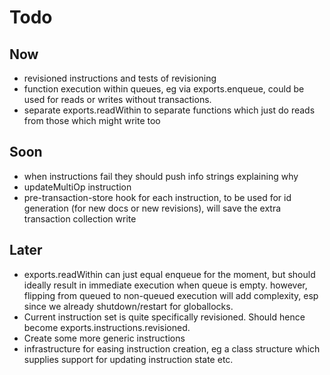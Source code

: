 Todo
====


Now
---

- revisioned instructions and tests of revisioning
- function execution within queues, eg via exports.enqueue, could be used for reads or writes without transactions. 
- separate exports.readWithin to separate functions which just do reads from those which might write too

Soon
----

- when instructions fail they should push info strings explaining why
- updateMultiOp instruction
- pre-transaction-store hook for each instruction, to be used for id generation (for new docs or new revisions), will save the extra transaction collection write 


Later
-----

- exports.readWithin can just equal enqueue for the moment, but should ideally result in immediate execution when queue is empty. however, flipping from queued to non-queued execution will add complexity, esp since we already shutdown/restart for globallocks.
- Current instruction set is quite specifically revisioned. Should hence become exports.instructions.revisioned. 
- Create some more generic instructions
- infrastructure for easing instruction creation, eg a class structure which supplies support for updating instruction state etc.


